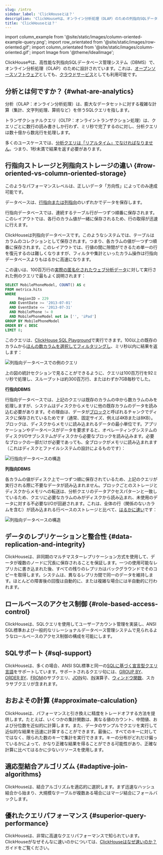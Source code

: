 ```yaml
---
slug: /intro
sidebar_label: 'ClickHouseとは？'
description: 'ClickHouse®は、オンライン分析処理（OLAP）のための列指向SQLデータベース管理システム（DBMS）です。オープンソースソフトウェアおよびクラウドサービスの両方として提供されています。'
title: 'ClickHouseとは？'
---
```


import column_example from '@site/static/images/column-oriented-example-query.png';
import row_orientated from '@site/static/images/row-oriented.gif';
import column_orientated from '@site/static/images/column-oriented.gif';
import Image from '@theme/IdealImage';

ClickHouse®は、高性能な列指向SQLデータベース管理システム（DBMS）で、オンライン分析処理（OLAP）のために設計されています。これは、[オープンソースソフトウェア](https://github.com/ClickHouse/ClickHouse)としても、[クラウドサービス](https://clickhouse.com/cloud)としても利用可能です。

## 分析とは何ですか？ {#what-are-analytics}

分析（OLAP：オンライン分析処理）は、膨大なデータセットに対する複雑な計算（集計、文字列処理、算術など）を伴うSQLクエリを指します。

トランザクショナルクエリ（OLTP：オンライントランザクション処理）は、クエリごとに数行の読み書きしか行わず、ミリ秒で完了するのに対し、分析クエリは数十億から数兆行を処理します。

多くのユースケースでは、[分析クエリは「リアルタイム」でなければなりません](https://clickhouse.com/engineering-resources/what-is-real-time-analytics)。つまり、1秒未満で結果を返す必要があります。

## 行指向ストレージと列指向ストレージの違い {#row-oriented-vs-column-oriented-storage}

このようなパフォーマンスレベルは、正しいデータ「方向性」によってのみ達成可能です。

データベースは、[行指向または列指向](https://clickhouse.com/engineering-resources/what-is-columnar-database)のいずれかでデータを保存します。

行指向データベースでは、連続するテーブル行が一つずつ順番に保存されます。このレイアウトでは、各行のカラム値が一緒に保存されるため、行の取得が迅速に行えます。

ClickHouseは列指向データベースです。このようなシステムでは、テーブルはカラムのコレクションとして保存されます。つまり、各カラムの値が一つずつ順番に保存されます。このレイアウトでは、行値の間に隙間ができるため単一の行を復元するのは難しくなりますが、フィルタや集計といったカラム操作は行指向データベースよりもはるかに高速になります。

この違いは、100百万行の[実際の匿名化されたウェブ分析データ](/getting-started/example-datasets/metrica)に対して実行された例のクエリで最もよく説明されます：

```sql
SELECT MobilePhoneModel, COUNT() AS c
FROM metrica.hits
WHERE
      RegionID = 229
  AND EventDate >= '2013-07-01'
  AND EventDate <= '2013-07-31'
  AND MobilePhone != 0
  AND MobilePhoneModel not in ['', 'iPad']
GROUP BY MobilePhoneModel
ORDER BY c DESC
LIMIT 8;
```

このクエリは、[ClickHouse SQL Playground](https://sql.clickhouse.com?query=U0VMRUNUIE1vYmlsZVBob25lTW9kZWwsIENPVU5UKCkgQVMgYyAKRlJPTSBtZXRyaWNhLmhpdHMgCldIRVJFIAogICAgICBSZWdpb25JRCA9IDIyOSAKICBBTkQgRXZlbnREYXRlID49ICcyMDEzLTA3LTAxJyAKICBBTkQgRXZlbnREYXRlIDw9ICcyMDEzLTA3LTMxJyAKICBBTkQgTW9iaWxlUGhvbmUgIT0gMCAKICBBTkQgTW9iaWxlUGhvbmVNb2RlbCBub3QgaW4gWycnLCAnaVBhZCddIApHUk9VUCBCWSBNb2JpbGVQaG9uZU1vZGVsCk9SREVSIEJZIGMgREVTQyAKTElNSVQgODs&chart=eyJ0eXBlIjoicGllIiwiY29uZmlnIjp7InhheGlzIjoiTW9iaWxlUGhvbmVNb2RlbCIsInlheGlzIjoiYyJ9fQ&run_query=true)で実行できます。100以上の既存のカラムから[ほんの数カラムを選択してフィルタリングし](https://sql.clickhouse.com/?query=U0VMRUNUIG5hbWUKRlJPTSBzeXN0ZW0uY29sdW1ucwpXSEVSRSBkYXRhYmFzZSA9ICdtZXRyaWNhJyBBTkQgdGFibGUgPSAnaGl0cyc7&tab=results&run_query=true)、ミリ秒以内に結果を返します：

<Image img={column_example} alt="列指向データベースでの例のクエリ" size="lg"/>

上の図の統計セクションで見ることができるように、クエリは100百万行を92ミリ秒で処理し、スループットは約300百万行、またはわずか7GB毎秒でした。

**行指向DBMS**

行指向データベースでは、上記のクエリは既存のカラムの中から数カラムのみを処理しますが、システムはディスクからメモリに他の既存カラムのデータを読み込む必要があります。その理由は、データが[ブロック](https://en.wikipedia.org/wiki/Block_(data_storage))と呼ばれるチャンクでディスクに保存されているためです（通常、固定サイズ、例えば4KBまたは8KB）。ブロックは、ディスクからメモリに読み込まれるデータの最小単位です。アプリケーションやデータベースがデータを要求すると、オペレーティングシステムのディスクI/Oサブシステムがディスクから必要なブロックを読み込みます。必要なブロックの一部だけが必要であっても、全ブロックがメモリに読み込まれます（これはディスクとファイルシステムの設計によるものです）：

<Image img={row_orientated} alt="行指向データベースの構造" size="lg"/>

**列指向DBMS**

各カラムの値がディスク上で一つずつ順に保存されているため、上記のクエリが実行される際に不要なデータが読み込まれません。ブロックごとのストレージとディスクからメモリへの転送は、分析クエリのデータアクセスパターンと一致しているため、クエリに必要なカラムのみがディスクから読み込まれ、未使用のデータに対する不必要なI/Oが回避されます。これは、全体の行（関係のないカラムを含む）が読み込まれる行ベースのストレージと比べて、[はるかに速い](https://benchmark.clickhouse.com/)です：

<Image img={column_orientated} alt="列指向データベースの構造" size="lg"/>

## データのレプリケーションと整合性 {#data-replication-and-integrity}

ClickHouseは、非同期のマルチマスターレプリケーション方式を使用して、データが複数のノードに冗長に保存されることを保証します。一つの使用可能なレプリカに書き込まれた後、すべての残りのレプリカはバックグラウンドでそのコピーを取得します。システムは、異なるレプリカ間で同一のデータを維持します。ほとんどの障害後の回復は自動的に、または複雑な場合には半自動的に行われます。

## ロールベースのアクセス制御 {#role-based-access-control}

ClickHouseは、SQLクエリを使用してユーザーアカウント管理を実装し、ANSI SQL標準および一般的なリレーショナルデータベース管理システムで見られるようなロールベースのアクセス制御の構成を可能にします。

## SQLサポート {#sql-support}

ClickHouseは、多くの場合、ANSI SQL標準と同一の[SQLに基づく宣言型クエリ言語](/sql-reference)をサポートしています。サポートされるクエリ句には、[GROUP BY](/sql-reference/statements/select/group-by)、[ORDER BY](/sql-reference/statements/select/order-by)、[FROM](/sql-reference/statements/select/from)のサブクエリ、[JOIN](/sql-reference/statements/select/join)句、[IN](/sql-reference/operators/in)演算子、[ウィンドウ関数](/sql-reference/window-functions)、スカラサブクエリが含まれます。

## おおよその計算 {#approximate-calculation}

ClickHouseは、パフォーマンスと引き換えに精度をトレードオフする方法を提供します。たとえば、いくつかの集計関数は、異なる値のカウント、中間値、および分位数を近似的に計算します。また、データのサンプルでクエリを実行して近似的な結果を迅速に計算することができます。最後に、すべてのキーに対してではなく、限られた数のキーで集計を実行できます。キーの分布がどれだけ偏っているかによって、かなり正確な結果を得ることができる可能性があり、正確な計算に比べてはるかに少ないリソースを使用します。

## 適応型結合アルゴリズム {#adaptive-join-algorithms}

ClickHouseは、結合アルゴリズムを適応的に選択します。まず迅速なハッシュ結合から始まり、大規模なテーブルが複数ある場合にはマージ結合にフォールバックします。

## 優れたクエリパフォーマンス {#superior-query-performance}

ClickHouseは、非常に高速なクエリパフォーマンスで知られています。ClickHouseがなぜそんなに速いのかについては、[ClickHouseはなぜ速いのか？](/concepts/why-clickhouse-is-so-fast.md)ガイドをご覧ください。



<!--
## OLAPとは何ですか？ {#what-is-olap}
OLAPシナリオには、大規模なデータセットに対するリアルタイムの応答が必要であり、以下の特徴を持つ複雑な分析クエリが必要です：
- データセットは膨大である可能性があり、数十億や数兆行になる
- データは多くのカラムを含むテーブルに組織されている
- 特定のクエリに対しては、数カラムだけが選択される
- 結果はミリ秒または秒で返されなければならない

## 列指向と行指向データベースの違い {#column-oriented-vs-row-oriented-databases}
行指向DBMSでは、データは行に保存され、行に関連するすべての値が物理的に隣接して保存されます。

列指向DBMSでは、データはカラムに保存され、同じカラムからの値が一緒に保存されます。

## なぜ列指向データベースはOLAPシナリオでより良いのか {#why-column-oriented-databases-work-better-in-the-olap-scenario}

列指向データベースはOLAPシナリオにより適している：ほとんどのクエリを処理する際に少なくとも100倍速いです。その理由は以下に詳しく説明されていますが、事実は視覚的に示す方が簡単です：

違いが見えますか？

この記事の残りでは、なぜ列指向データベースがこれらのシナリオに適しているか、特にClickHouseが他のこのカテゴリのデータベースよりも[優れている](https://concepts/why-clickhouse-is-so-fast/concepts/why-clickhouse-is-so-fast#storage-layer-concurrent-inserts-and-selects-are-isolated)かを説明します。

## ClickHouseはなぜそんなに速いのか？ {#why-is-clickhouse-so-fast}

ClickHouseは利用可能なすべてのシステムリソースを最大限に活用し、各分析クエリをできるだけ速く処理します。これは、分析機能とOLAPデータベースを最速にするために必要な低レベルの詳細への注意を組み合わせることによって可能になります。

このトピックについてさらに深掘りするための参考記事：
- [ClickHouseのパフォーマンス](/concepts/why-clickhouse-is-so-fast)
- [ClickHouseの特長](/about-us/distinctive-features.md)
- [FAQ: ClickHouseはなぜ这么速いのか？](/knowledgebase/why-clickhouse-is-so-fast)

## リアルタイムで分析クエリを処理する {#processing-analytical-queries-in-real-time}

行指向DBMSでは、データは以下の順序で保存されます：

| 行 | WatchID     | JavaEnable | タイトル              | GoodEvent | イベント時間           |
|-----|-------------|------------|--------------------|-----------|---------------------|
| #0 | 89354350662 | 1          | 投資家向け情報 | 1         | 2016-05-18 05:19:20 |
| #1 | 90329509958 | 0          | お問い合わせ         | 1         | 2016-05-18 08:10:20 |
| #2 | 89953706054 | 1          | ミッション            | 1         | 2016-05-18 07:38:00 |
| #N | ...           | ...          | ...                  | ...         | ...                   |

言い換えれば、行に関連するすべての値は物理的に隣接して保存されます。

行指向データベースの例として、MySQL、Postgres、MS SQL Serverがあります。

列指向DBMSでは、データは以下のように保存されます：

| 行:        | #0                 | #1                 | #2                 | #N |
|-------------|---------------------|---------------------|---------------------|-----|
| WatchID:    | 89354350662         | 90329509958         | 89953706054         | ...   |
| JavaEnable: | 1                   | 0                   | 1                   | ...   |
| タイトル:      | 投資家向け情報  | お問い合わせ          | ミッション             | ...   |
| GoodEvent:  | 1                   | 1                   | 1                   | ...   |
| イベント時間:  | 2016-05-18 05:19:20 | 2016-05-18 08:10:20 | 2016-05-18 07:38:00 | ...   |

これらの例は、データの配置順序だけを示しています。異なるカラムの値は別々に保存され、同じカラムのデータは一緒に保存されます。

列指向DBMSの例として、Vertica、Paraccel（Actian MatrixおよびAmazon Redshift）、Sybase IQ、Exasol、Infobright、InfiniDB、MonetDB（VectorWiseおよびActian Vector）、LucidDB、SAP HANA、Google Dremel、Google PowerDrill、Druid、kdb+があります。

データの保存順序は、異なるシナリオに適している場合があります。データアクセスシナリオは、どのクエリがどの頻度で、どの比率で作成されるか、各タイプのクエリに対してどれだけのデータが読み取られるか（行、列、バイト）、データの読み取りと更新の関係、データの動作サイズとその使用状況、トランザクションが使用されるかどうか、孤立性の要求、データのレプリケーションと論理的整合性の要求、各タイプのクエリに対する待ち時間とスループットに関する要求などに関連しています。

システムへの負荷が高まるほど、使用シナリオの要件に合わせてシステムをカスタマイズすることがより重要になり、このカスタマイズはより詳細になります。顕著に異なるシナリオに対して最適に suited されるシステムは存在しません。システムが広範なシナリオに適応できる場合、高負荷の下ではすべてのシナリオで同様にうまく対応できなくなるか、わずか一つか少数のシナリオでしかうまく機能しません。

### OLAPシナリオの主な特性 {#key-properties-of-olap-scenario}

- テーブルは「広い」、つまり多くのカラムを含む。
- データセットは大きく、クエリを処理する際に高いスループットが要求される（サーバーあたり数十億行毎秒）。
- カラム値は比較的小さく、数字や短い文字列（たとえば、URLごとに60バイト）。
- クエリは大量の行を抽出するが、カラムのサブセットのみ。
- 簡単なクエリの場合、待ち時間は約50ミリ秒程度で許容される。
- クエリごとに1つの大きなテーブルがある。他のテーブルはすべて小さい。
- クエリ結果は元のデータに比べてかなり小さい。言い換えれば、データがフィルタリングまたは集計され、結果が単一のサーバーのRAMに収まる。
- クエリは比較的稀であり（通常、サーバーあたり1秒につき数百のクエリ以下）、挿入は比較的大きなバッチ（> 1000行）で行われ、単一の行ではない。
- トランザクションは必要ありません。

OLAPシナリオは、他の一般的なシナリオ（OLTPやキー・バリューアクセスなど）とは非常に異なることが容易にわかります。もし適切なパフォーマンスを得たいのであれば、分析クエリの処理にOLTPやキー・バリューDBを使用することは意味がありません。たとえば、MongoDBやRedisを分析に使用しようとすると、OLAPデータベースと比較して非常に悪いパフォーマンスを受けることになります。

### 入出力 {#inputoutput}

1.  分析クエリの場合、読み取る必要のあるテーブルカラムは少数です。列指向データベースでは、必要なデータだけを読み取ることができます。たとえば、100のうち5つのカラムが必要な場合、I/Oの20倍の削減を期待できます。
2.  データはパケットで読み取られるため、圧縮が容易です。カラムのデータも圧縮が簡単です。これにより、I/O量がさらに減少します。
3.  I/Oが減少することで、より多くのデータがシステムキャッシュに収まります。

たとえば、「各広告プラットフォームのレコード数をカウントする」というクエリは、「広告プラットフォームID」カラムを1バイトの圧縮形式で読み取る必要があります。広告プラットフォームからのトラフィックがほとんど行かなかった場合、このカラムの圧縮率は最低でも10倍になると期待できます。迅速な圧縮アルゴリズムを使用する場合、データの解凍速度は毎秒数ギガバイト程度以上です。言い換えれば、このクエリは単一のサーバーで約数十億行の速度で処理されることが可能です。この速度は実際に達成されています。

### CPU {#cpu}

クエリを実行するためには多くの行を処理する必要があるため、各操作を個々の行ではなく、全体のベクトルに対してディスパッチすることや、クエリエンジンを実装してディスパッチコストをほぼゼロにすることが役立ちます。これを行わないと、一般的なディスクサブシステムでは、クエリインタープリターがCPUをスタンドバイさせてしまいます。可能な場合、データをカラムに保存し、カラムごとに処理することが合理的です。

これを行う方法は二つあります：

1.  ベクトルエンジン。すべての操作は個別の値のためではなく、ベクトルのために書かれています。これにより、操作を頻繁に呼び出す必要がなく、ディスパッチコストは無視できるものになります。操作コードには最適化された内部ループが含まれています。

2.  コード生成。クエリのために生成されたコードには、すべての間接呼び出しが含まれています。

これは行指向データベースでは行われません。なぜなら、単純なクエリを実行する際にはそれが意味を持たないからです。しかし、例外もあります。たとえば、MemSQLはSQLクエリを処理する際のレイテンシを短縮するためにコード生成を使用しています。（比較すると、分析DBMSはレイテンシでなくスループットの最適化が必要です。）

CPUの効率性のために、クエリ言語は宣言型（SQLまたはMDX）でなければならず、少なくともベクトル（J、K）である必要があります。クエリは、最適化を可能にする暗黙のループのみを含むべきです。
 -->
